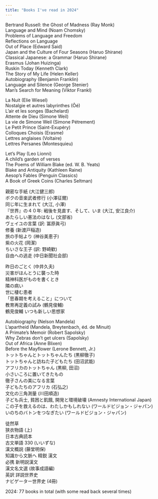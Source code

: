 ```yaml
---
title: "Books I've read in 2024" 
---
```


<p>Bertrand Russell: the Ghost of Madness (Ray Monk)<br>
Language and Mind (Noam Chomsky)<br>
Problems of Language and Freedom<br>
Reflections on Language<br>
Out of Place (Edward Said)<br>
Japan and the Culture of Four Seasons (Haruo Shirane)<br>
Classical Japanese: a Grammar (Haruo Shirane)<br>
Erasmus (Johan Huizinga)<br>
Ruskin Today (Kenneth Clark)<br>
The Story of My Life (Helen Keller)<br>
Autobiography (Benjamin Franklin)<br>
Language and Silence (George Stenier)<br>
Man’s Search for Meaning (Viktor Frankl)</p>
<p>La Nuit (Elie Wiesel)<br>
Nostalgie et autres labyrinthes (Ôé)<br>
L’air et les songes (Bachelard)<br>
Attente de Dieu (Simone Weil)<br>
La vie de Simone Weil (Simone Pétrement)<br>
Le Petit Prince (Saint-Exupéry)<br>
Colloques Choisis (Erasme)<br>
Lettres anglaises (Voltaire)<br>
Lettres Persanes (Montesquieu)</p>
<p>Let’s Play (Leo Lionni)<br>
A child’s garden of verses<br>
The Poems of William Blake (ed. W. B. Yeats)<br>
Blake and Antiquity (Kathleen Raine)<br>
Aesop’s Fables (Penguin Classics)<br>
A Book of Greek Coins (Charles Seltman)</p>
<p>親密な手紙 (大江健三郎)<br>
ボクの音楽武者修行 (小澤征爾)<br>
同じ年に生まれて (大江, 小澤)<br>
『世界』の４０年: 戦後を見直す、そして、いま (大江, 安江良介)<br>
あたらしい憲法のはなし (文部省)<br>
ヴェイユの言葉 (訳: 冨原眞弓)<br>
修養 (新渡戸稲造)<br>
旅の手帖より (神谷美恵子)<br>
紫の火花 (岡潔)<br>
ちいさな王子 (訳: 野崎歓)<br>
自由への逃走 (中日新聞社会部)</p>
<p>昨日のごとく (中井久夫)<br>
災害がほんとうに襲った時<br>
精神科医がものを書くとき<br>
隣の病い<br>
世に棲む患者<br>
「思春期を考えること」について<br>
教育再定義の試み (鶴見俊輔)<br>
鶴見俊輔 いつも新しい思想家</p>
<p>Autobiography (Nelson Mandela)<br>
L’apartheid (Mandela, Breytenbach, éd. de Minuit)<br>
A Primate’s Memoir (Robert Sapolsky)<br>
Why Zebras don’t get ulcers (Sapolsky)<br>
Out of Africa (Anne Blixen)<br>
Before the Mayflower (Lerone Bennett, Jr.)<br>
トットちゃんとトットちゃんたち (黒柳徹子)<br>
トットちゃんと訪ねた子どもたち (田沼武能)<br>
アフリカのトットちゃん (黒柳, 田沼)<br>
小さいころに置いてきたもの<br>
徹子さんの美になる言葉<br>
子どもたちのアフリカ (石弘之)<br>
文化の三角測量 (川田順造)<br>
子ども兵士, 貧困と飢餓, 開発と環境破壊 (Amnesty International Japan)<br>
この子を救えるのは、わたしかもしれない (ワールドビジョン・ジャパン)<br>
いのちのバトンをつなぎたい (ワールドビジョン・ジャパン)</p>
<p>徒然草<br>
狭衣物語 (上)<br>
日本古典読本<br>
古文単語 330 (いいずな)<br>
漢文概説 (藤堂明保)<br>
知識から文脈へ 精鋭 漢文<br>
必携 新明説漢文<br>
漢文名文選 (故事成語編)<br>
英訳 詳説世界史<br>
ナビゲーター世界史 (4冊)</p>
<p>2024: 77 books in total (with some read back several times)</p>

